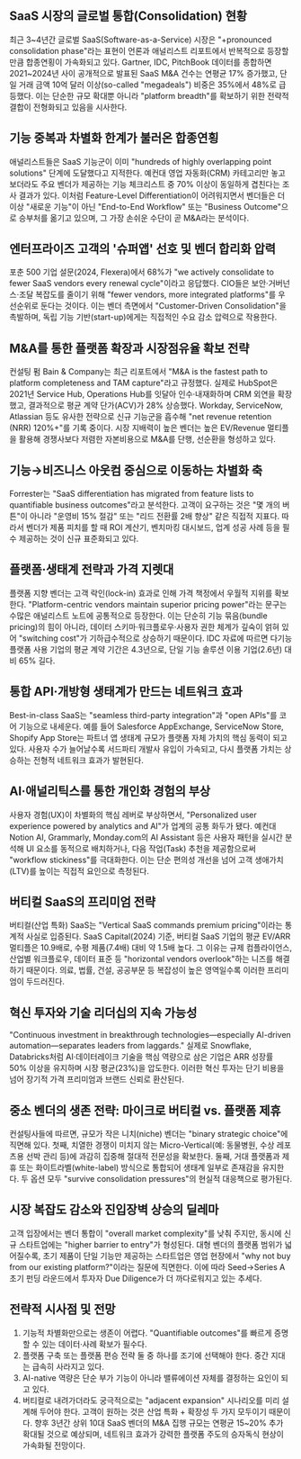 ## SaaS 시장의 글로벌 통합(Consolidation) 현황
최근 3~4년간 글로벌 SaaS(Software-as-a-Service) 시장은 "+pronounced consolidation phase"라는 표현이 언론과 애널리스트 리포트에서 반복적으로 등장할 만큼 합종연횡이 가속화되고 있다. Gartner, IDC, PitchBook 데이터를 종합하면 2021~2024년 사이 공개적으로 발표된 SaaS M&A 건수는 연평균 17% 증가했고, 단일 거래 금액 10억 달러 이상(so-called "megadeals") 비중은 35%에서 48%로 급등했다. 이는 단순한 규모 확대뿐 아니라 "platform breadth"를 확보하기 위한 전략적 결합이 전형화되고 있음을 시사한다.

## 기능 중복과 차별화 한계가 불러온 합종연횡
애널리스트들은 SaaS 기능군이 이미 "hundreds of highly overlapping point solutions" 단계에 도달했다고 지적한다. 예컨대 영업 자동화(CRM) 카테고리만 놓고 보더라도 주요 벤더가 제공하는 기능 체크리스트 중 70% 이상이 동일하게 겹친다는 조사 결과가 있다. 이처럼 Feature-Level Differentiation이 어려워지면서 벤더들은 더 이상 "새로운 기능"이 아닌 "End-to-End Workflow" 또는 "Business Outcome"으로 승부처를 옮기고 있으며, 그 가장 손쉬운 수단이 곧 M&A라는 분석이다.

## 엔터프라이즈 고객의 '슈퍼앱' 선호 및 벤더 합리화 압력
포춘 500 기업 설문(2024, Flexera)에서 68%가 "we actively consolidate to fewer SaaS vendors every renewal cycle"이라고 응답했다. CIO들은 보안·거버넌스·조달 복잡도를 줄이기 위해 "fewer vendors, more integrated platforms"를 우선순위로 둔다는 것이다. 이는 벤더 측면에서 "Customer-Driven Consolidation"을 촉발하며, 독립 기능 기반(start-up)에게는 직접적인 수요 감소 압력으로 작용한다.

## M&A를 통한 플랫폼 확장과 시장점유율 확보 전략
컨설팅 펌 Bain & Company는 최근 리포트에서 "M&A is the fastest path to platform completeness and TAM capture"라고 규정했다. 실제로 HubSpot은 2021년 Service Hub, Operations Hub를 잇달아 인수·내재화하며 CRM 외연을 확장했고, 결과적으로 평균 계약 단가(ACV)가 28% 상승했다. Workday, ServiceNow, Atlassian 등도 유사한 전략으로 신규 기능군을 흡수해 "net revenue retention (NRR) 120%+"를 기록 중이다. 시장 지배력이 높은 벤더는 높은 EV/Revenue 멀티플을 활용해 경쟁사보다 저렴한 자본비용으로 M&A를 단행, 선순환을 형성하고 있다.

## 기능→비즈니스 아웃컴 중심으로 이동하는 차별화 축
Forrester는 "SaaS differentiation has migrated from feature lists to quantifiable business outcomes"라고 분석한다. 고객이 요구하는 것은 "몇 개의 버튼"이 아니라 "운영비 15% 절감" 또는 "리드 전환률 2배 향상" 같은 직접적 지표다. 따라서 벤더가 제품 피치를 할 때 ROI 계산기, 벤치마킹 대시보드, 업계 성공 사례 등을 필수 제공하는 것이 신규 표준화되고 있다.

## 플랫폼·생태계 전략과 가격 지렛대
플랫폼 지향 벤더는 고객 락인(lock-in) 효과로 인해 가격 책정에서 우월적 지위를 확보한다. "Platform-centric vendors maintain superior pricing power"라는 문구는 수많은 애널리스트 노트에 공통적으로 등장한다. 이는 단순히 기능 묶음(bundle pricing)의 힘이 아니라, 데이터 스키마·워크플로우·사용자 권한 체계가 깊숙이 얽혀 있어 "switching cost"가 기하급수적으로 상승하기 때문이다. IDC 자료에 따르면 다기능 플랫폼 사용 기업의 평균 계약 기간은 4.3년으로, 단일 기능 솔루션 이용 기업(2.6년) 대비 65% 길다.

## 통합 API·개방형 생태계가 만드는 네트워크 효과
Best-in-class SaaS는 "seamless third-party integration"과 "open APIs"를 코어 기능으로 내세운다. 예를 들어 Salesforce AppExchange, ServiceNow Store, Shopify App Store는 파트너 앱 생태계 규모가 플랫폼 자체 가치의 핵심 동력이 되고 있다. 사용자 수가 늘어날수록 서드파티 개발사 유입이 가속되고, 다시 플랫폼 가치는 상승하는 전형적 네트워크 효과가 발현된다.

## AI·애널리틱스를 통한 개인화 경험의 부상
사용자 경험(UX)이 차별화의 핵심 레버로 부상하면서, "Personalized user experience powered by analytics and AI"가 업계의 공통 화두가 됐다. 예컨대 Notion AI, Grammarly, Monday.com의 AI Assistant 등은 사용자 패턴을 실시간 분석해 UI 요소를 동적으로 배치하거나, 다음 작업(Task) 추천을 제공함으로써 "workflow stickiness"를 극대화한다. 이는 단순 편의성 개선을 넘어 고객 생애가치(LTV)를 높이는 직접적 요인으로 측정된다.

## 버티컬 SaaS의 프리미엄 전략
버티컬(산업 특화) SaaS는 "Vertical SaaS commands premium pricing"이라는 통계적 사실로 입증된다. SaaS Capital(2024) 기준, 버티컬 SaaS 기업의 평균 EV/ARR 멀티플은 10.9배로, 수평 제품(7.4배) 대비 약 1.5배 높다. 그 이유는 규제 컴플라이언스, 산업별 워크플로우, 데이터 표준 등 "horizontal vendors overlook"하는 니즈를 해결하기 때문이다. 의료, 법률, 건설, 공공부문 등 복잡성이 높은 영역일수록 이러한 프리미엄이 두드러진다.

## 혁신 투자와 기술 리더십의 지속 가능성
"Continuous investment in breakthrough technologies—especially AI-driven automation—separates leaders from laggards." 실제로 Snowflake, Databricks처럼 AI·데이터레이크 기술을 핵심 역량으로 삼은 기업은 ARR 성장률 50% 이상을 유지하며 시장 평균(23%)을 압도한다. 이러한 혁신 투자는 단기 비용을 넘어 장기적 가격 프리미엄과 브랜드 신뢰로 환산된다.

## 중소 벤더의 생존 전략: 마이크로 버티컬 vs. 플랫폼 제휴
컨설팅사들에 따르면, 규모가 작은 니치(niche) 벤더는 "binary strategic choice"에 직면해 있다. 첫째, 치열한 경쟁이 미치지 않는 Micro-Vertical(예: 동물병원, 수상 레포츠용 선박 관리 등)에 과감히 집중해 절대적 전문성을 확보한다. 둘째, 거대 플랫폼과 제휴 또는 화이트라벨(white-label) 방식으로 통합되어 생태계 일부로 존재감을 유지한다. 두 옵션 모두 "survive consolidation pressures"의 현실적 대응책으로 평가된다.

## 시장 복잡도 감소와 진입장벽 상승의 딜레마
고객 입장에서는 벤더 통합이 "overall market complexity"를 낮춰 주지만, 동시에 신규 스타트업에는 "higher barrier to entry"가 형성된다. 대형 벤더의 플랫폼 범위가 넓어질수록, 초기 제품이 단일 기능만 제공하는 스타트업은 영업 현장에서 "why not buy from our existing platform?"이라는 질문에 직면한다. 이에 따라 Seed→Series A 초기 펀딩 라운드에서 투자자 Due Diligence가 더 까다로워지고 있는 추세다.

## 전략적 시사점 및 전망
1) 기능적 차별화만으로는 생존이 어렵다. "Quantifiable outcomes"를 빠르게 증명할 수 있는 데이터·사례 확보가 필수다.
2) 플랫폼 구축 또는 플랫폼 편승 전략 둘 중 하나를 조기에 선택해야 한다. 중간 지대는 급속히 사라지고 있다.
3) AI-native 역량은 단순 부가 기능이 아니라 밸류에이션 자체를 결정하는 요인이 되고 있다.
4) 버티컬로 내려가더라도 궁극적으로는 "adjacent expansion" 시나리오를 미리 설계해 두어야 한다. 고객이 원하는 것은 산업 특화 + 확장성 두 가지 모두이기 때문이다.
향후 3년간 상위 10대 SaaS 벤더의 M&A 집행 규모는 연평균 15~20% 추가 확대될 것으로 예상되며, 네트워크 효과가 강력한 플랫폼 주도의 승자독식 현상이 가속화될 전망이다.
